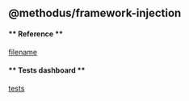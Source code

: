 ## @methodus/framework-injection
<!-- tabs:start -->
#### ** Reference **

[filename](index.html ':include')
 

#### ** Tests dashboard **

[tests](test_dashboard.html ':include :type=iframe width=100% height=100%')



<!-- tabs:end -->